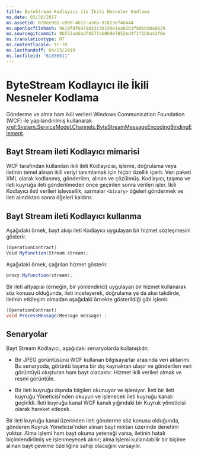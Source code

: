 ```yaml
---
title: ByteStream Kodlayıcı ile İkili Nesneler Kodlama
ms.date: 03/30/2017
ms.assetid: 020ee981-c889-4b12-a3ea-91823ef46444
ms.openlocfilehash: 9619fdf6979833c30159e1ea02b3f8d6b98a6629
ms.sourcegitcommit: 9b552addadfb57fab0b9e7852ed4f1f1b8a42f8e
ms.translationtype: HT
ms.contentlocale: tr-TR
ms.lasthandoff: 04/23/2019
ms.locfileid: "61856511"
---
```

# <a name="encoding-binary-objects-with-bytestream-encoder"></a>ByteStream Kodlayıcı ile İkili Nesneler Kodlama
Gönderme ve alma ham ikili verileri Windows Communication Foundation (WCF) ile yapılandırılmış kullanarak <xref:System.ServiceModel.Channels.ByteStreamMessageEncodingBindingElement>.  
  
## <a name="byte-stream-message-encoder-architecture"></a>Bayt Stream ileti Kodlayıcı mimarisi  
 WCF tarafından kullanılan ikili ileti Kodlayıcısı, işleme, doğrulama veya iletinin temel alınan ikili veriyi tanımlamak için hiçbir özellik içerir. Veri paketi XML olarak kodlanmış, gönderilen, alınan ve çözülmüş. Kodlayıcı, taşıma ve ileti kuyruğa ileti gönderilmeden önce geçirilen sonra verileri işler. İkili Kodlayıcı ileti verileri işlevsellik, sarmalar `<binary>` öğeleri göndermek ve ileti alındıktan sonra öğeleri kaldırır.  
  
## <a name="using-the-byte-stream-message-encoder"></a>Bayt Stream ileti Kodlayıcı kullanma  
 Aşağıdaki örnek, bayt akışı ileti Kodlayıcı uygulayan bir hizmet sözleşmesini gösterir.  
  
```csharp  
[OperationContract]  
Void Myfunction(Stream stream);  
```  
  
 Aşağıdaki örnek, çağrılan hizmet gösterir.  
  
```csharp  
proxy.MyFunction(stream);  
```  
  
 Bir ileti altyapısı (örneğin, bir yönlendirici) uygulayan bir hizmet kullanarak söz konusu olduğunda, ileti inceleyerek, doğrulama ya da aksi takdirde, iletinin etkileşim olmadan aşağıdaki örnekte gösterildiği gibi işlenir.  
  
```csharp  
[OperationContract]  
void ProcessMessage(Message message) ;  
```  
  
## <a name="scenarios"></a>Senaryolar  
 Bayt Stream Kodlayıcı, aşağıdaki senaryolarda kullanışlıdır.  
  
- Bir JPEG görüntüsünü WCF kullanan bilgisayarlar arasında veri aktarımı. Bu senaryoda, görüntü taşıma bir dış kaynaktan ulaşır ve gönderilen veri görüntüyü oluşturan ham bayt olacaktır. Hizmet ikili verileri almak ve resmi görüntüle.  
  
- Bir ileti kuyruğu dışında bilgileri okunuyor ve işleniyor. İleti bir ileti kuyruğu Yöneticisi'nden okuyun ve işlenecek ileti kuyruğu kanalı geçirildi. İleti kuyruğu kanal WCF kanalı yığındaki bir Kuyruk yöneticisi olarak hareket edecek.  
  
 Bir ileti kuyruğu kanal üzerinden ileti gönderme söz konusu olduğunda, gönderen Kuyruk Yöneticisi'nden alınan bayt miktarı üzerinde denetimi yoktur. Alma işlemi ham bayt okuma yeteneği varsa, iletinin hatalı biçimlendirilmiş ve işlenmeyecek alınır; alma işlemi kullanılabilir bir biçime alınan bayt çevirme özelliğine sahip olacağını varsayılır.
